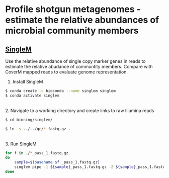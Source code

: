 # Profile shotgun metagenomes - estimate the relative abundances of microbial community members

## [SingleM](https://wwood.github.io/singlem/)

Use the relative abundance of single copy marker genes in reads to estimate the relative abudance of communtity members. Compare with CoverM mapped reads to evaluate genome representation. 

1. Install SingleM

```bash
$ conda create -c bioconda --name singlem singlem
$ conda activate singlem
```

\
2. Navigate to a working directory and create links to raw Illumina reads

```bash
$ cd binning/singlem/

$ ln -s ../../qc/*.fastq.gz .
```

\
3. Run SingleM

```bash
for f in ./*_pass_1.fastq.gz
do
	sample=$(basename $f _pass_1.fastq.gz)
	singlem pipe -1 ${sample}_pass_1.fastq.gz -2 ${sample}_pass_1.fastq.gz -p ${sample}.singlem.profile.tsv
done
```

